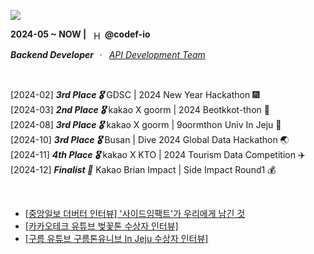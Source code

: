 <a href="https://github.com/h-beeen"><img src="https://ishan-rest.vercel.app/svg/banner/blackhole/Backend-Enthusiast"/></a>


<div>
  <span><strong>2024-05 ~ NOW |</strong>&nbsp;&nbsp;</span>
    <img 
      src="https://velog.velcdn.com/images/h-beeen/post/7b7f8734-5bb0-4e73-bb94-a03793cc5131/image.png"
      alt="Hectodata Logo"
      style="height: 1em; vertical-align: middle;"
    ><span>&nbsp;<strong>@codef-io</strong>
    <p><i><strong>Backend Developer</strong>&nbsp;ㆍ&nbsp;
        <a href="https://www.hectocareers.co.kr/ko/peopleview-hd2" target="_blank" rel="noopener noreferrer">API Development Team</a></i>
    </p>
</div>

<br>

<span>[2024-02] <b><i>3rd Place 🎖️</i></b> GDSC | 2024 New Year Hackathon 🎆</span><br>
<span>[2024-03] <b><i>2nd Place 🎖️</i></b> kakao X goorm | 2024 Beotkkot-thon 🌸</span><br>
<span>[2024-08] <b><i>3rd Place 🎖️</i></b> kakao X goorm | 9oormthon Univ In Jeju 🍊</span><br>
<span>[2024-10] <b><i>3rd Place 🎖️</i></b> Busan | Dive 2024 Global Data Hackathon 🌏</span><br>
<span>[2024-11] <b><i>4th Place 🎖️</i></b> kakao X KTO | 2024 Tourism Data Competition ✈️</span><br>
<span>[2024-12] <b><i>Finalist 🌟</i></b> Kakao Brian Impact | Side Impact Round1 💰</span><br>


<br>

- [\[중앙일보 더버터 인터뷰\] '사이드임팩트'가 우리에게 남긴 것](https://www.thebutter.org/news/articleView.html?idxno=1108)
- [\[카카오테크 유튜브 벚꽃톤 수상자 인터뷰\]](https://www.youtube.com/watch?v=AqTSrinWXNs&t=96s)
- [\[구름 유튜브 구름톤유니브 In Jeju 수상자 인터뷰\]](https://www.youtube.com/watch?v=-tKYqBW6Vk8&t=238s)
